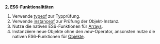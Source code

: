 **2. ES6-Funktionalitäten**

1. Verwende [typeof](https://developer.mozilla.org/de/docs/Web/JavaScript/Reference/Operators/typeof) zur Typprüfung.
2. Verwende [instanceof](https://developer.mozilla.org/de/docs/Web/JavaScript/Reference/Operators/instanceof) zur Prüfung der Objekt-Instanz.
3. Nutze die nativen ES6-Funktionen für [Arrays](https://developer.mozilla.org/de/docs/Web/JavaScript/Reference/Global_Objects/Array).
4. Instanziiere neue Objekte ohne den *new*-Operator, ansonsten nutze die nativen ES6-Funktionen für [Objekte](https://developer.mozilla.org/de/docs/Web/JavaScript/Reference/Global_Objects/Object).
